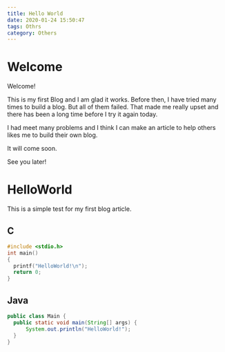 ```yaml
---
title: Hello World
date: 2020-01-24 15:50:47
tags: Othrs
category: Others
---
```

# Welcome

Welcome!

This is my first Blog and I am glad it works. Before then, I have tried many times to build a blog. But all of them failed. That made me really upset and there has been a long time before I try it again today.

I had meet many problems and I think I can make an article to help others likes me to build their own blog.

It will come soon.

See you later!

# HelloWorld

This is a simple test for my first blog article.

## C

```c
#include <stdio.h>
int main()
{
  printf("HelloWorld!\n");
  return 0;
}
```

## Java

```java
public class Main {
  public static void main(String[] args) {
      System.out.println("HelloWorld!");
  }
}
```